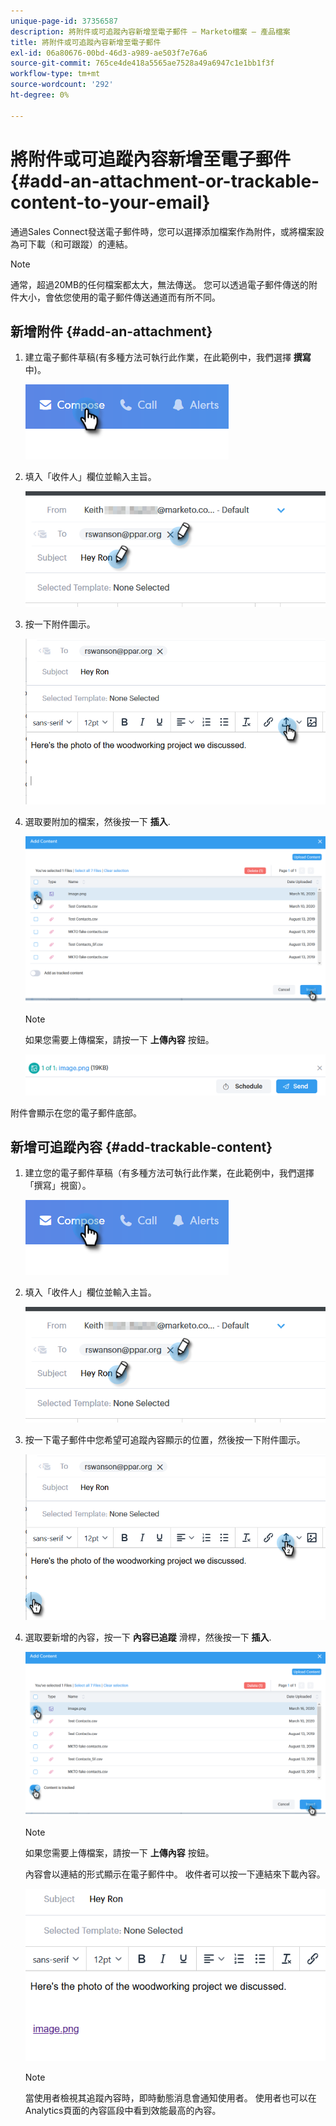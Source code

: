 ```yaml
---
unique-page-id: 37356587
description: 將附件或可追蹤內容新增至電子郵件 — Marketo檔案 — 產品檔案
title: 將附件或可追蹤內容新增至電子郵件
exl-id: 06a80676-00bd-46d3-a989-ae503f7e76a6
source-git-commit: 765ce4de418a5565ae7528a49a6947c1e1bb1f3f
workflow-type: tm+mt
source-wordcount: '292'
ht-degree: 0%

---
```


# 將附件或可追蹤內容新增至電子郵件 {#add-an-attachment-or-trackable-content-to-your-email}

通過Sales Connect發送電子郵件時，您可以選擇添加檔案作為附件，或將檔案設為可下載（和可跟蹤）的連結。

>[!NOTE]
>
>通常，超過20MB的任何檔案都太大，無法傳送。 您可以透過電子郵件傳送的附件大小，會依您使用的電子郵件傳送通道而有所不同。

## 新增附件 {#add-an-attachment}

1. 建立電子郵件草稿(有多種方法可執行此作業，在此範例中，我們選擇 **撰寫** 中)。

   ![](assets/one-4.png)

1. 填入「收件人」欄位並輸入主旨。

   ![](assets/attach-two.png)

1. 按一下附件圖示。

   ![](assets/attach-three.png)

1. 選取要附加的檔案，然後按一下 **插入**.

   ![](assets/attach-four.png)

   >[!NOTE]
   >
   >如果您需要上傳檔案，請按一下 **上傳內容** 按鈕。

   ![](assets/attach-five.png)

附件會顯示在您的電子郵件底部。

## 新增可追蹤內容 {#add-trackable-content}

1. 建立您的電子郵件草稿（有多種方法可執行此作業，在此範例中，我們選擇「撰寫」視窗）。

   ![](assets/one-4.png)

1. 填入「收件人」欄位並輸入主旨。

   ![](assets/two-4.png)

1. 按一下電子郵件中您希望可追蹤內容顯示的位置，然後按一下附件圖示。

   ![](assets/three-4.png)

1. 選取要新增的內容，按一下 **內容已追蹤** 滑桿，然後按一下 **插入**.

   ![](assets/four-4.png)

   >[!NOTE]
   >
   >如果您需要上傳檔案，請按一下 **上傳內容** 按鈕。

   內容會以連結的形式顯示在電子郵件中。 收件者可以按一下連結來下載內容。

   ![](assets/five-2.png)

   >[!NOTE]
   >
   >當使用者檢視其追蹤內容時，即時動態消息會通知使用者。 使用者也可以在Analytics頁面的內容區段中看到效能最高的內容。
